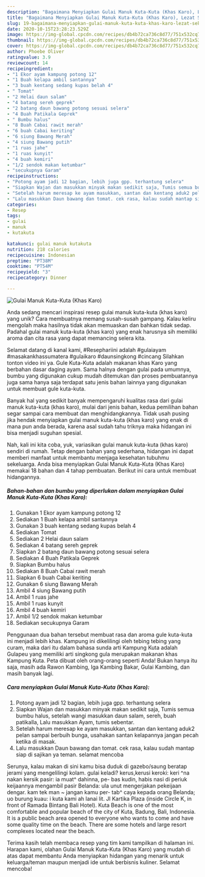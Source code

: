 ```yaml
---
description: "Bagaimana Menyiapkan Gulai Manuk Kuta-Kuta (Khas Karo), Lezat Sekali"
title: "Bagaimana Menyiapkan Gulai Manuk Kuta-Kuta (Khas Karo), Lezat Sekali"
slug: 19-bagaimana-menyiapkan-gulai-manuk-kuta-kuta-khas-karo-lezat-sekali
date: 2020-10-15T23:28:23.529Z
image: https://img-global.cpcdn.com/recipes/db4b72ca736c8d77/751x532cq70/gulai-manuk-kuta-kuta-khas-karo-foto-resep-utama.jpg
thumbnail: https://img-global.cpcdn.com/recipes/db4b72ca736c8d77/751x532cq70/gulai-manuk-kuta-kuta-khas-karo-foto-resep-utama.jpg
cover: https://img-global.cpcdn.com/recipes/db4b72ca736c8d77/751x532cq70/gulai-manuk-kuta-kuta-khas-karo-foto-resep-utama.jpg
author: Phoebe Oliver
ratingvalue: 3.9
reviewcount: 14
recipeingredient:
- "1 Ekor ayam kampung potong 12"
- "1 Buah kelapa ambil santannya"
- "3 buah kentang sedang kupas belah 4"
- " Tomat"
- "2 Helai daun salam"
- "4 batang sereh geprek"
- "2 batang daun bawang potong sesuai selera"
- "4 Buah Patikala Geprek"
- " Bumbu halus"
- "8 Buah Cabai rawit merah"
- "6 buah Cabai keriting"
- "6 siung Bawang Merah"
- "4 siung Bawang putih"
- "1 ruas jahe"
- "1 ruas kunyit"
- "4 buah kemiri"
- "1/2 sendok makan ketumbar"
- "secukupnya Garam"
recipeinstructions:
- "Potong ayam jadi 12 bagian, lebih juga gpp. terhantung selera"
- "Siapkan Wajan dan masukkan minyak makan sedikit saja, Tumis semua bumbu halus, setelah wangi masukkan daun salam, sereh, buah patikalla, Lalu masukkan Ayam, tumis sebentar."
- "Setelah harum meresap ke ayam masukkan, santan dan kentang aduk2 pelan sampai berbuih bunga, usahakan santan kelapannya jangan pecah ketika di masak."
- "Lalu masukkan Daun bawang dan tomat. cek rasa, kalau sudah mantap siap di sajikan ya teman. selamat mencoba"
categories:
- Resep
tags:
- gulai
- manuk
- kutakuta

katakunci: gulai manuk kutakuta 
nutrition: 218 calories
recipecuisine: Indonesian
preptime: "PT38M"
cooktime: "PT54M"
recipeyield: "3"
recipecategory: Dinner

---
```



![Gulai Manuk Kuta-Kuta (Khas Karo)](https://img-global.cpcdn.com/recipes/db4b72ca736c8d77/751x532cq70/gulai-manuk-kuta-kuta-khas-karo-foto-resep-utama.jpg)

Anda sedang mencari inspirasi resep gulai manuk kuta-kuta (khas karo) yang unik? Cara membuatnya memang susah-susah gampang. Kalau keliru mengolah maka hasilnya tidak akan memuaskan dan bahkan tidak sedap. Padahal gulai manuk kuta-kuta (khas karo) yang enak harusnya sih memiliki aroma dan cita rasa yang dapat memancing selera kita.

Selamat datang di kanal kami, #Resephariini adalah #gulaiayam #masakankhassumatera #gulaikaro #daunsingkong #cincang Silahkan tonton video ini ya. Gule Kuta-Kuta adalah makanan khas Karo yang berbahan dasar daging ayam. Sama halnya dengan gulai pada umumnya, bumbu yang digunakan cukup mudah ditemukan dan proses pembuatannya juga sama hanya saja terdapat satu jenis bahan lainnya yang digunakan untuk membuat gule kuta-kuta.

Banyak hal yang sedikit banyak mempengaruhi kualitas rasa dari gulai manuk kuta-kuta (khas karo), mulai dari jenis bahan, kedua pemilihan bahan segar sampai cara membuat dan menghidangkannya. Tidak usah pusing jika hendak menyiapkan gulai manuk kuta-kuta (khas karo) yang enak di mana pun anda berada, karena asal sudah tahu triknya maka hidangan ini bisa menjadi suguhan spesial.


Nah, kali ini kita coba, yuk, variasikan gulai manuk kuta-kuta (khas karo) sendiri di rumah. Tetap dengan bahan yang sederhana, hidangan ini dapat memberi manfaat untuk membantu menjaga kesehatan tubuhmu sekeluarga. Anda bisa menyiapkan Gulai Manuk Kuta-Kuta (Khas Karo) memakai 18 bahan dan 4 tahap pembuatan. Berikut ini cara untuk membuat hidangannya.

<!--inarticleads1-->

##### Bahan-bahan dan bumbu yang diperlukan dalam menyiapkan Gulai Manuk Kuta-Kuta (Khas Karo):

1. Gunakan 1 Ekor ayam kampung potong 12
1. Sediakan 1 Buah kelapa ambil santannya
1. Gunakan 3 buah kentang sedang kupas belah 4
1. Sediakan  Tomat
1. Sediakan 2 Helai daun salam
1. Sediakan 4 batang sereh geprek
1. Siapkan 2 batang daun bawang potong sesuai selera
1. Sediakan 4 Buah Patikala Geprek
1. Siapkan  Bumbu halus
1. Sediakan 8 Buah Cabai rawit merah
1. Siapkan 6 buah Cabai keriting
1. Gunakan 6 siung Bawang Merah
1. Ambil 4 siung Bawang putih
1. Ambil 1 ruas jahe
1. Ambil 1 ruas kunyit
1. Ambil 4 buah kemiri
1. Ambil 1/2 sendok makan ketumbar
1. Sediakan secukupnya Garam


Penggunaan dua bahan tersebut membuat rasa dan aroma gule kuta-kuta ini menjadi lebih khas. Kampung ini dikelilingi oleh tebing tebing yang curam, maka dari itu dalam bahasa sunda arti Kampung Kuta adalah Gulapeu yang memiliki arti singkong gula merupakan makanan khas Kampung Kuta. Peta dibuat oleh orang-orang seperti Anda! Bukan hanya itu saja, masih ada Rawon Kambing, Iga Kambing Bakar, Gulai Kambing, dan masih banyak lagi. 

<!--inarticleads2-->

##### Cara menyiapkan Gulai Manuk Kuta-Kuta (Khas Karo):

1. Potong ayam jadi 12 bagian, lebih juga gpp. terhantung selera
1. Siapkan Wajan dan masukkan minyak makan sedikit saja, Tumis semua bumbu halus, setelah wangi masukkan daun salam, sereh, buah patikalla, Lalu masukkan Ayam, tumis sebentar.
1. Setelah harum meresap ke ayam masukkan, santan dan kentang aduk2 pelan sampai berbuih bunga, usahakan santan kelapannya jangan pecah ketika di masak.
1. Lalu masukkan Daun bawang dan tomat. cek rasa, kalau sudah mantap siap di sajikan ya teman. selamat mencoba


Serunya, kalau makan di sini kamu bisa duduk di gazebo/saung beratap jerami yang mengelilingi kolam. gulai keladi? kerus,kerusi keroki: keri ^na nakan kersik pasir: ia muat^ dahinna, pe- bas kudin, habis nasi di periuk keijaannya mengambil pasir Belanda: ula unut mengerjakan pekeijaan dengar. kam tek man ~ jangan kamu per- tab^ caya kepada orang Belanda; uo burung kuau: i kuta kami ah lanai lit. Jl Kartika Plaza (inside Circle K, in front of Ramada Bintang Bali Hotel). Kuta Beach is one of the most comfortable and popular beach of the city of Kuta, Badung, Bali, Indonesia. It is a public beach area opened to everyone who wants to come and have some quality time on the beach. There are some hotels and large resort complexes located near the beach. 

Terima kasih telah membaca resep yang tim kami tampilkan di halaman ini. Harapan kami, olahan Gulai Manuk Kuta-Kuta (Khas Karo) yang mudah di atas dapat membantu Anda menyiapkan hidangan yang menarik untuk keluarga/teman maupun menjadi ide untuk berbisnis kuliner. Selamat mencoba!
